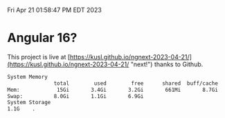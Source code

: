 Fri Apr 21 01:58:47 PM EDT 2023

# Angular 16?


This project is live at [https://kusl.github.io/ngnext-2023-04-21/](https://kusl.github.io/ngnext-2023-04-21/ "next!") thanks to Github.

```bash
System Memory
               total        used        free      shared  buff/cache   available
Mem:            15Gi       3.4Gi       3.2Gi       661Mi       8.7Gi        10Gi
Swap:          8.0Gi       1.1Gi       6.9Gi
System Storage
1.1G	.
```
